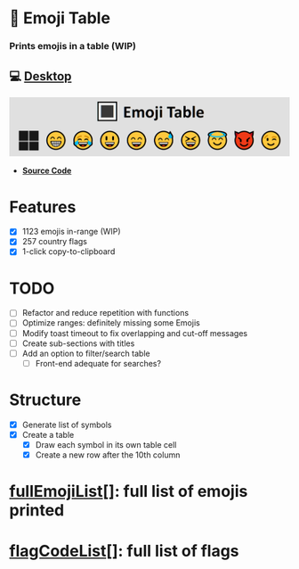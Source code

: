 # 🔳 Emoji Table

### Prints emojis in a table  (WIP)

## 💻 [Desktop](https://ateadaze.github.io/emoji_table/)

![emoji_table-repo_banner](/images/emoji_table-header.png)

* **[Source Code](https://github.com/ATeaDaze/ateadaze.github.io/blob/main/emoji_table/scripts/main.js)**

# Features
* [x] 1123 emojis in-range (WIP)
* [x] 257 country flags
* [x] 1-click copy-to-clipboard

# TODO
* [ ] Refactor and reduce repetition with functions
* [ ] Optimize ranges: definitely missing some Emojis
* [ ] Modify toast timeout to fix overlapping and cut-off messages
* [ ] Create sub-sections with titles
* [ ] Add an option to filter/search table
  * [ ] Front-end adequate for searches?

# Structure
* [x] Generate list of symbols
* [x] Create a table
  * [x] Draw each symbol in its own table cell
  * [x] Create a new row after the 10th column

# [**fullEmojiList[]**](https://github.com/ATeaDaze/ateadaze.github.io/blob/main/emoji_table/fullEmojiList.md): full list of emojis printed

# [**flagCodeList[]**](https://github.com/ATeaDaze/ateadaze.github.io/blob/main/emoji_table/flagCodeList.md): full list of flags
